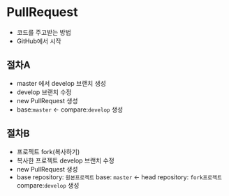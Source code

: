 # PullRequest
* 코드를 주고받는 방법
* GitHub에서 시작

## 절차A
* master 에서 develop 브랜치 생성
* develop 브랜치 수정
* new PullRequest 생성
* base:`master` ← compare:`develop` 생성

## 절차B
* 프로젝트 fork(복사하기)
* 복사한 프로젝트 develop 브랜치 수정
* new PullRequest 생성
* base repository: `원본프로젝트` base: `master` ← head repository: `fork프로젝트` compare:`develop` 생성

